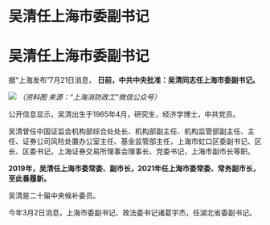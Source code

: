 # 吴清任上海市委副书记

# 吴清任上海市委副书记

据“上海发布”7月21日消息， **日前，中共中央批准：吴清同志任上海市委副书记。**

![](https://inews.gtimg.com/om_bt/OUaM3xN0x0a0_Awcw0uI4_H21qE_dBlSMUZ4XinhD8r5MAA/1000)
_（资料图 来源：“上海消防政工”微信公众号）_

公开信息显示，吴清出生于1965年4月，研究生，经济学博士，中共党员。

吴清曾任中国证监会机构部综合处处长、机构部副主任、机构监管部副主任、主任、证券公司风险处置办公室主任、基金监管部主任，上海市虹口区委副书记、区长、区委书记，上海证券交易所理事会理事长、党委书记，上海市副市长等职。

**2019年，吴清任上海市委常委、副市长，2021年任上海市委常委、常务副市长，至此番履新。**

吴清是二十届中央候补委员。

今年3月2日消息，上海市委副书记、政法委书记诸葛宇杰，任湖北省委副书记。

